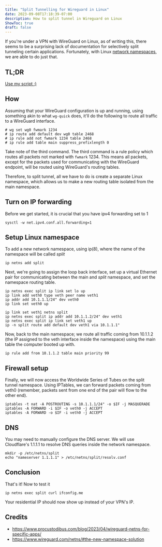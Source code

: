 ```yaml
---
title: "Split Tunnelling for Wireguard in Linux"
date: 2023-09-08T17:18:39-07:00
description: How to split tunnel in Wireguard on Linux
ShowToc: true
draft: false
---
```


If you're under a VPN with WireGuard on Linux, as of writing this, there seems to be a surprising lack of documentation for selectively split tunneling certain applications. Fortunately, with Linux [network namespaces](https://en.wikipedia.org/wiki/Cgroups), we are able to do just that.

## TL;DR
[Use my script :)](https://github.com/yanghuaxuan/stun)

## How
Assuming that your WireGuard configuration is up and running, using something akin to what `wg-quick` does, it'll do the following to route all traffic to a WireGuard interface.
```
# wg set wg0 fwmark 1234
# ip route add default dev wg0 table 2468
# ip rule add not fwmark 1234 table 2468
# ip rule add table main suppress_prefixlength 0
```
Take note of the third command. The third command is a rule policy which routes all packets not marked with `fwmark` 1234. This means all packets, except for the packets used for communicating with the WireGuard endpoint, will be routed using WireGuard's routing tables.

Therefore, to split tunnel, all we have to do is create a separate Linux namespace, which allows us to make a new routing table isolated from the main namespace.

## Turn on IP forwarding
Before we get started, it is crucial that you have ipv4 forwarding set to 1
```
sysctl -w net.ipv4.conf.all.forwarding=1
```

## Setup Linux namespace
To add a new network namespace, using ip(8), where the name of the namespace will be called *split*
```
ip netns add split
```

Next, we're going to assign the loop back interface, set up a virtual Ethernet pair for communicating between the main and *split* namespace, and set the namespace routing table.
```
ip netns exec split ip link set lo up
ip link add veth0 type veth peer name veth1
ip addr add 10.1.1.1/24" dev veth0
ip link set veth0 up

ip link set veth1 netns split
ip netns exec split ip addr add 10.1.1.2/24" dev veth1
ip netns exec split ip link set veth1 up
ip -n split route add default dev veth1 via 10.1.1.1"
```

Now, back to the main namespace; we route all traffic coming from 10.1.1.2 (the IP assigned to the veth interface inside the namespace) using the main table the computer booted up with.
```
ip rule add from 10.1.1.2 table main priority 99
```

## Firewall setup
Finally, we will now access the Worldwide Series of Tubes on the split tunnel namespace. Using IPTables, we can forward packets coming from veth0 (remember, packets sent from one end of the pair will flow to the other end).
```
iptables -t nat -A POSTROUTING -s 10.1.1.1/24" -o $IF -j MASQUERADE
iptables -A FORWARD -i $IF -o veth0 -j ACCEPT
iptables -A FORWARD -o $IF -i veth0 -j ACCEPT
```
## DNS
You may need to manually configure the DNS server. We will use Cloudflare's 1.1.1.1 to resolve DNS queries inside the network namespace.
```
mkdir -p /etc/netns/split
echo "nameserver 1.1.1.1" > /etc/netns/split/resolv.conf
```

## Conclusion
That's it! Now to test it
```
ip netns exec split curl ifconfig.me
```
Your residential IP should now show up instead of your VPN's IP.

## Credits
- https://www.procustodibus.com/blog/2023/04/wireguard-netns-for-specific-apps/
- https://www.wireguard.com/netns/#the-new-namespace-solution
